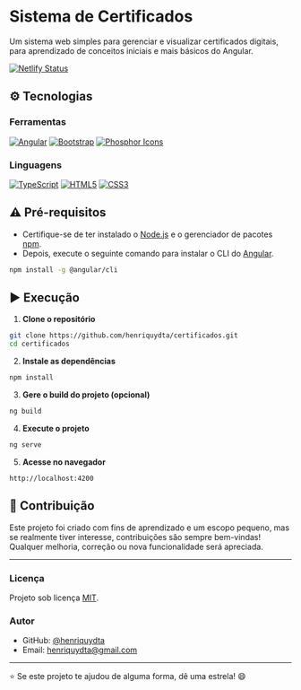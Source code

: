 # Sistema de Certificados

Um sistema web simples para gerenciar e visualizar certificados digitais, para aprendizado de conceitos iniciais e mais básicos do Angular.

[![Netlify Status](https://api.netlify.com/api/v1/badges/189dc568-9eb8-4acf-8471-1a80d4140135/deploy-status)](https://app.netlify.com/projects/certificados-henry/deploys)
## ⚙ Tecnologias

### Ferramentas
[![Angular](https://img.shields.io/badge/angular-%23DD0031.svg?style=for-the-badge&logo=angular&logoColor=white)](https://angular.dev)
[![Bootstrap](https://img.shields.io/badge/bootstrap-%238511FA.svg?style=for-the-badge&logo=bootstrap&logoColor=white)](https://getbootstrap.com)
[![Phosphor Icons](https://img.shields.io/badge/phosphor_icons-3C402B?style=for-the-badge&logo=phosphoricons&logoColor=white)](https://phosphoricons.com)

### Linguagens
[![TypeScript](https://img.shields.io/badge/typescript-%23007ACC.svg?style=for-the-badge&logo=typescript&logoColor=white)](https://www.typescriptlang.org)
[![HTML5](https://img.shields.io/badge/html5-%23E34F26.svg?style=for-the-badge&logo=html5&logoColor=white)](https://developer.mozilla.org/en-US/docs/Web/HTML)
[![CSS3](https://img.shields.io/badge/css3-663399.svg?style=for-the-badge&logo=css&logoColor=white)](https://developer.mozilla.org/en-US/docs/Web/CSS)

## ⚠ Pré-requisitos

- Certifique-se de ter instalado o [Node.js](https://nodejs.org/) e o gerenciador de pacotes [npm](https://www.npmjs.com/). 
- Depois, execute o seguinte comando para instalar o CLI do [Angular](https://angular.dev/tools/cli/).

```bash
npm install -g @angular/cli
```

## ▶️ Execução

1. **Clone o repositório**
```bash
git clone https://github.com/henriquydta/certificados.git
cd certificados
```

2. **Instale as dependências**
```bash
npm install
```

3. **Gere o build do projeto (opcional)**
```bash
ng build
```

4. **Execute o projeto**
```bash
ng serve
```

5. **Acesse no navegador**
```
http://localhost:4200
```

## 🤝 Contribuição

Este projeto foi criado com fins de aprendizado e um escopo pequeno, mas se realmente tiver interesse, contribuições são sempre bem-vindas! Qualquer melhoria, correção ou nova funcionalidade será apreciada.

---

### Licença

Projeto sob licença [MIT](LICENSE).

### Autor
- GitHub: [@henriquydta](https://github.com/henriquydta)
- Email: henriquydta@gmail.com

---

⭐ Se este projeto te ajudou de alguma forma, dê uma estrela! 😄
